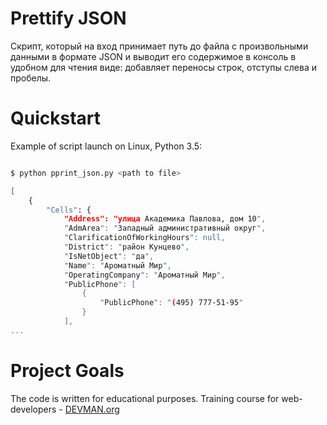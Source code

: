 # Prettify JSON

Cкрипт, который на вход принимает путь до файла с произвольными данными в формате JSON 
и выводит его содержимое в консоль в удобном для чтения виде: добавляет переносы строк, отступы слева и пробелы.

# Quickstart

Example of script launch on Linux, Python 3.5:

```bash

$ python pprint_json.py <path to file>

[
    {
        "Cells": {
            "Address": "улица Академика Павлова, дом 10",
            "AdmArea": "Западный административный округ",
            "ClarificationOfWorkingHours": null,
            "District": "район Кунцево",
            "IsNetObject": "да",
            "Name": "Ароматный Мир",
            "OperatingCompany": "Ароматный Мир",
            "PublicPhone": [
                {
                    "PublicPhone": "(495) 777-51-95"
                }
            ],
...

```

# Project Goals

The code is written for educational purposes. Training course for web-developers - [DEVMAN.org](https://devman.org)
